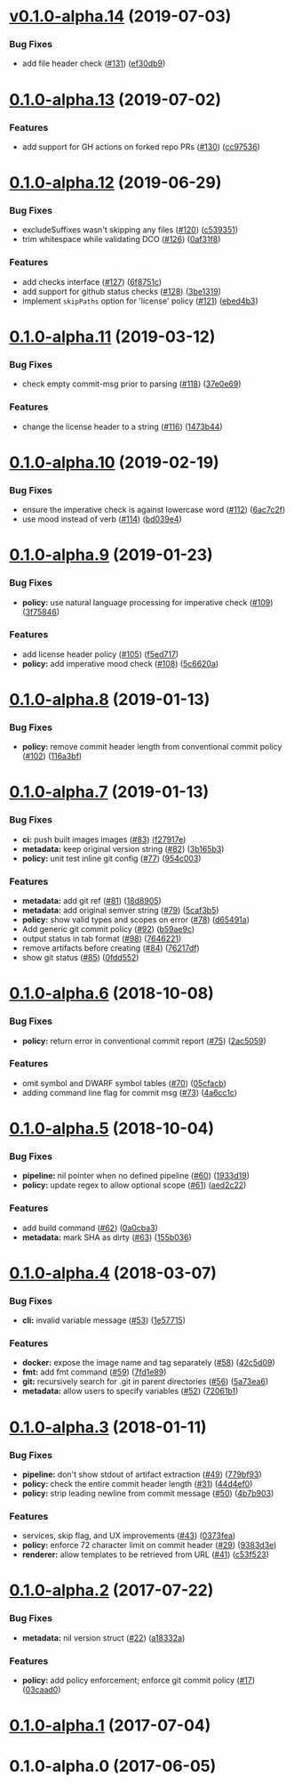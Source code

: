 # [v0.1.0-alpha.14](https://github.com/talos-systems/conform/compare/v0.1.0-alpha.13...v0.1.0-alpha.14) (2019-07-03)


### Bug Fixes

* add file header check ([#131](https://github.com/talos-systems/conform/issues/131)) ([ef30db9](https://github.com/talos-systems/conform/commit/ef30db9))



# [0.1.0-alpha.13](https://github.com/talos-systems/conform/compare/v0.1.0-alpha.12...v0.1.0-alpha.13) (2019-07-02)


### Features

* add support for GH actions on forked repo PRs ([#130](https://github.com/talos-systems/conform/issues/130)) ([cc97536](https://github.com/talos-systems/conform/commit/cc97536))



# [0.1.0-alpha.12](https://github.com/talos-systems/conform/compare/v0.1.0-alpha.11...v0.1.0-alpha.12) (2019-06-29)


### Bug Fixes

* excludeSuffixes wasn't skipping any files ([#120](https://github.com/talos-systems/conform/issues/120)) ([c539351](https://github.com/talos-systems/conform/commit/c539351))
* trim whitespace while validating DCO ([#126](https://github.com/talos-systems/conform/issues/126)) ([0af31f8](https://github.com/talos-systems/conform/commit/0af31f8))


### Features

* add checks interface ([#127](https://github.com/talos-systems/conform/issues/127)) ([6f8751c](https://github.com/talos-systems/conform/commit/6f8751c))
* add support for github status checks ([#128](https://github.com/talos-systems/conform/issues/128)) ([3be1319](https://github.com/talos-systems/conform/commit/3be1319))
* implement `skipPaths` option for 'license' policy ([#121](https://github.com/talos-systems/conform/issues/121)) ([ebed4b3](https://github.com/talos-systems/conform/commit/ebed4b3))



# [0.1.0-alpha.11](https://github.com/talos-systems/conform/compare/v0.1.0-alpha.10...v0.1.0-alpha.11) (2019-03-12)


### Bug Fixes

* check empty commit-msg prior to parsing ([#118](https://github.com/talos-systems/conform/issues/118)) ([37e0e69](https://github.com/talos-systems/conform/commit/37e0e69))


### Features

* change the license header to a string ([#116](https://github.com/talos-systems/conform/issues/116)) ([1473b44](https://github.com/talos-systems/conform/commit/1473b44))



# [0.1.0-alpha.10](https://github.com/talos-systems/conform/compare/v0.1.0-alpha.9...v0.1.0-alpha.10) (2019-02-19)


### Bug Fixes

* ensure the imperative check is against lowercase word ([#112](https://github.com/talos-systems/conform/issues/112)) ([6ac7c2f](https://github.com/talos-systems/conform/commit/6ac7c2f))
* use mood instead of verb ([#114](https://github.com/talos-systems/conform/issues/114)) ([bd039e4](https://github.com/talos-systems/conform/commit/bd039e4))



# [0.1.0-alpha.9](https://github.com/talos-systems/conform/compare/v0.1.0-alpha.8...v0.1.0-alpha.9) (2019-01-23)


### Bug Fixes

* **policy:** use natural language processing for imperative check ([#109](https://github.com/talos-systems/conform/issues/109)) ([3f75846](https://github.com/talos-systems/conform/commit/3f75846))


### Features

* add license header policy ([#105](https://github.com/talos-systems/conform/issues/105)) ([f5ed717](https://github.com/talos-systems/conform/commit/f5ed717))
* **policy:** add imperative mood check ([#108](https://github.com/talos-systems/conform/issues/108)) ([5c6620a](https://github.com/talos-systems/conform/commit/5c6620a))



# [0.1.0-alpha.8](https://github.com/talos-systems/conform/compare/v0.1.0-alpha.7...v0.1.0-alpha.8) (2019-01-13)


### Bug Fixes

* **policy:** remove commit header length from conventional commit policy ([#102](https://github.com/talos-systems/conform/issues/102)) ([116a3bf](https://github.com/talos-systems/conform/commit/116a3bf))



# [0.1.0-alpha.7](https://github.com/talos-systems/conform/compare/v0.1.0-alpha.6...v0.1.0-alpha.7) (2019-01-13)


### Bug Fixes

* **ci:** push built images images ([#83](https://github.com/talos-systems/conform/issues/83)) ([f27917e](https://github.com/talos-systems/conform/commit/f27917e))
* **metadata:** keep original version string ([#82](https://github.com/talos-systems/conform/issues/82)) ([3b165b3](https://github.com/talos-systems/conform/commit/3b165b3))
* **policy:** unit test inline git config ([#77](https://github.com/talos-systems/conform/issues/77)) ([954c003](https://github.com/talos-systems/conform/commit/954c003))


### Features

* **metadata:** add git ref ([#81](https://github.com/talos-systems/conform/issues/81)) ([18d8905](https://github.com/talos-systems/conform/commit/18d8905))
* **metadata:** add original semver string ([#79](https://github.com/talos-systems/conform/issues/79)) ([5caf3b5](https://github.com/talos-systems/conform/commit/5caf3b5))
* **policy:** show valid types and scopes on error ([#78](https://github.com/talos-systems/conform/issues/78)) ([d65491a](https://github.com/talos-systems/conform/commit/d65491a))
* Add generic git commit policy ([#92](https://github.com/talos-systems/conform/issues/92)) ([b59ae9c](https://github.com/talos-systems/conform/commit/b59ae9c))
* output status in tab format ([#98](https://github.com/talos-systems/conform/issues/98)) ([7646221](https://github.com/talos-systems/conform/commit/7646221))
* remove artifacts before creating ([#84](https://github.com/talos-systems/conform/issues/84)) ([76217df](https://github.com/talos-systems/conform/commit/76217df))
* show git status ([#85](https://github.com/talos-systems/conform/issues/85)) ([0fdd552](https://github.com/talos-systems/conform/commit/0fdd552))



# [0.1.0-alpha.6](https://github.com/talos-systems/conform/compare/v0.1.0-alpha.5...v0.1.0-alpha.6) (2018-10-08)


### Bug Fixes

* **policy:** return error in conventional commit report ([#75](https://github.com/talos-systems/conform/issues/75)) ([2ac5059](https://github.com/talos-systems/conform/commit/2ac5059))


### Features

* omit symbol and DWARF symbol tables ([#70](https://github.com/talos-systems/conform/issues/70)) ([05cfacb](https://github.com/talos-systems/conform/commit/05cfacb))
* adding command line flag for commit msg ([#73](https://github.com/talos-systems/conform/issues/73)) ([4a6cc1c](https://github.com/talos-systems/conform/commit/4a6cc1c))



# [0.1.0-alpha.5](https://github.com/talos-systems/conform/compare/v0.1.0-alpha.4...v0.1.0-alpha.5) (2018-10-04)


### Bug Fixes

* **pipeline:** nil pointer when no defined pipeline ([#60](https://github.com/talos-systems/conform/issues/60)) ([1933d19](https://github.com/talos-systems/conform/commit/1933d19))
* **policy:** update regex to allow optional scope ([#61](https://github.com/talos-systems/conform/issues/61)) ([aed2c22](https://github.com/talos-systems/conform/commit/aed2c22))


### Features

* add build command ([#62](https://github.com/talos-systems/conform/issues/62)) ([0a0cba3](https://github.com/talos-systems/conform/commit/0a0cba3))
* **metadata:** mark SHA as dirty ([#63](https://github.com/talos-systems/conform/issues/63)) ([155b036](https://github.com/talos-systems/conform/commit/155b036))



# [0.1.0-alpha.4](https://github.com/talos-systems/conform/compare/v0.1.0-alpha.3...v0.1.0-alpha.4) (2018-03-07)


### Bug Fixes

* **cli:** invalid variable message ([#53](https://github.com/talos-systems/conform/issues/53)) ([1e57715](https://github.com/talos-systems/conform/commit/1e57715))


### Features

* **docker:** expose the image name and tag separately ([#58](https://github.com/talos-systems/conform/issues/58)) ([42c5d09](https://github.com/talos-systems/conform/commit/42c5d09))
* **fmt:** add fmt command ([#59](https://github.com/talos-systems/conform/issues/59)) ([7fd1e89](https://github.com/talos-systems/conform/commit/7fd1e89))
* **git:** recursively search for .git in parent directories ([#56](https://github.com/talos-systems/conform/issues/56)) ([5a73ea6](https://github.com/talos-systems/conform/commit/5a73ea6))
* **metadata:** allow users to specify variables ([#52](https://github.com/talos-systems/conform/issues/52)) ([72061b1](https://github.com/talos-systems/conform/commit/72061b1))



# [0.1.0-alpha.3](https://github.com/talos-systems/conform/compare/v0.1.0-alpha.2...v0.1.0-alpha.3) (2018-01-11)


### Bug Fixes

* **pipeline:** don't show stdout of artifact extraction ([#49](https://github.com/talos-systems/conform/issues/49)) ([779bf93](https://github.com/talos-systems/conform/commit/779bf93))
* **policy:** check the entire commit header length ([#31](https://github.com/talos-systems/conform/issues/31)) ([44d4ef0](https://github.com/talos-systems/conform/commit/44d4ef0))
* **policy:** strip leading newline from commit message ([#50](https://github.com/talos-systems/conform/issues/50)) ([4b7b903](https://github.com/talos-systems/conform/commit/4b7b903))


### Features

* services, skip flag, and UX improvements ([#43](https://github.com/talos-systems/conform/issues/43)) ([0373fea](https://github.com/talos-systems/conform/commit/0373fea))
* **policy:** enforce 72 character limit on commit header ([#29](https://github.com/talos-systems/conform/issues/29)) ([9383d3e](https://github.com/talos-systems/conform/commit/9383d3e))
* **renderer:** allow templates to be retrieved from URL ([#41](https://github.com/talos-systems/conform/issues/41)) ([c53f523](https://github.com/talos-systems/conform/commit/c53f523))



# [0.1.0-alpha.2](https://github.com/talos-systems/conform/compare/v0.1.0-alpha.1...v0.1.0-alpha.2) (2017-07-22)


### Bug Fixes

* **metadata:** nil version struct ([#22](https://github.com/talos-systems/conform/issues/22)) ([a18332a](https://github.com/talos-systems/conform/commit/a18332a))


### Features

* **policy:** add policy enforcement; enforce git commit policy ([#17](https://github.com/talos-systems/conform/issues/17)) ([03caad0](https://github.com/talos-systems/conform/commit/03caad0))



# [0.1.0-alpha.1](https://github.com/talos-systems/conform/compare/v0.1.0-alpha.0...v0.1.0-alpha.1) (2017-07-04)



# 0.1.0-alpha.0 (2017-06-05)
